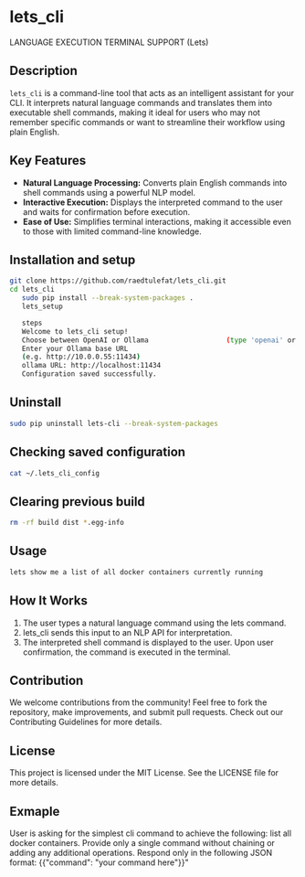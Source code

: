 # lets_cli

LANGUAGE EXECUTION TERMINAL SUPPORT (Lets)

## Description

`lets_cli` is a command-line tool that acts as an intelligent assistant for your CLI. It interprets natural language commands and translates them into executable shell commands, making it ideal for users who may not remember specific commands or want to streamline their workflow using plain English.

## Key Features

- **Natural Language Processing:** Converts plain English commands into shell commands using a powerful NLP model.
- **Interactive Execution:** Displays the interpreted command to the user and waits for confirmation before execution.
- **Ease of Use:** Simplifies terminal interactions, making it accessible even to those with limited command-line knowledge.

## Installation and setup

```bash
git clone https://github.com/raedtulefat/lets_cli.git
cd lets_cli
   sudo pip install --break-system-packages .
   lets_setup

   steps
   Welcome to lets_cli setup!
   Choose between OpenAI or Ollama                   (type 'openai' or 'ollama'): ollama
   Enter your Ollama base URL
   (e.g. http://10.0.0.55:11434)
   ollama URL: http://localhost:11434
   Configuration saved successfully.
```

## Uninstall

```bash
sudo pip uninstall lets-cli --break-system-packages
```

## Checking saved configuration

```bash
cat ~/.lets_cli_config
```

## Clearing previous build

```bash
rm -rf build dist *.egg-info
```

## Usage

```bash
lets show me a list of all docker containers currently running
```

## How It Works

1. The user types a natural language command using the lets command.
2. lets_cli sends this input to an NLP API for interpretation.
3. The interpreted shell command is displayed to the user.
   Upon user confirmation, the command is executed in the terminal.

## Contribution

We welcome contributions from the community! Feel free to fork the repository, make improvements, and submit pull requests. Check out our Contributing Guidelines for more details.

## License

This project is licensed under the MIT License. See the LICENSE file for more details.

## Exmaple

User is asking for the simplest cli command to achieve the following: list all docker containers. Provide only a single command without chaining or adding any additional operations. Respond only in the following JSON format: {{\"command\": \"your command here\"}}"
